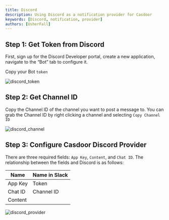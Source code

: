 ```yaml
---
title: Discord
description: Using Discord as a notification provider for Casdoor
keywords: [Discord, notification, provider]
authors: [UsherFall]
---
```


## Step 1: Get Token from Discord

First, sign up for the Discord Developer portal, create a new application, navigate to the “Bot” tab to configure it.

Copy your Bot `token`

![discord_token](/img/providers/notification/discord_token.png)

## Step 2: Get Channel ID

Copy the Channel ID of the channel you want to post a message to. You can grab the Channel ID by right clicking a channel and selecting `Copy Channel ID`

![discord_channel](/img/providers/notification/discord_channel.png)

## Step 3: Configure Casdoor Discord Provider

There are three required fields: `App Key`, `Content`, and `Chat ID`. The relationship between the fields and Discord is as follows:

| Name    | Name in Slack |
|---------|---------------|
| App Key | Token         |
| Chat ID | Channel ID    |
| Content |               |

![discord_provider](/img/providers/notification/discord_provider.png)
